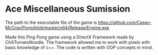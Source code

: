 # Ace Miscellaneous Sumission
The path to the executable file of the game is https://github.com/Casey-McCray/Pong/blob/master/x64/Release/Engine.exe

Made this Ping Pong game using a DirectX Framework made by ChiliTomatoNoodle.
The framework allowed me to work with pixels with basic knowledge of c++.
The code is written with OOP concepts in mind.
